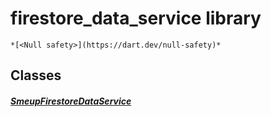 


# firestore_data_service library






    *[<Null safety>](https://dart.dev/null-safety)*





## Classes

##### [SmeupFirestoreDataService](../smeup_services_firestore_data_service/SmeupFirestoreDataService-class.md)



 















